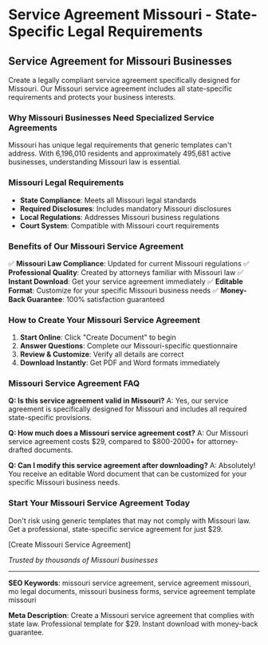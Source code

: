# Service Agreement Missouri - State-Specific Legal Requirements

## Service Agreement for Missouri Businesses

Create a legally compliant service agreement specifically designed for Missouri. Our Missouri service agreement includes all state-specific requirements and protects your business interests.

### Why Missouri Businesses Need Specialized Service Agreements

Missouri has unique legal requirements that generic templates can't address. With 6,196,010 residents and approximately 495,681 active businesses, understanding Missouri law is essential.

### Missouri Legal Requirements

- **State Compliance**: Meets all Missouri legal standards
- **Required Disclosures**: Includes mandatory Missouri disclosures
- **Local Regulations**: Addresses Missouri business regulations
- **Court System**: Compatible with Missouri court requirements

### Benefits of Our Missouri Service Agreement

✅ **Missouri Law Compliance**: Updated for current Missouri regulations
✅ **Professional Quality**: Created by attorneys familiar with Missouri law
✅ **Instant Download**: Get your service agreement immediately
✅ **Editable Format**: Customize for your specific Missouri business needs
✅ **Money-Back Guarantee**: 100% satisfaction guaranteed

### How to Create Your Missouri Service Agreement

1. **Start Online**: Click "Create Document" to begin
2. **Answer Questions**: Complete our Missouri-specific questionnaire
3. **Review & Customize**: Verify all details are correct
4. **Download Instantly**: Get PDF and Word formats immediately

### Missouri Service Agreement FAQ

**Q: Is this service agreement valid in Missouri?**
A: Yes, our service agreement is specifically designed for Missouri and includes all required state-specific provisions.

**Q: How much does a Missouri service agreement cost?**
A: Our Missouri service agreement costs $29, compared to $800-2000+ for attorney-drafted documents.

**Q: Can I modify this service agreement after downloading?**
A: Absolutely! You receive an editable Word document that can be customized for your specific Missouri business needs.

### Start Your Missouri Service Agreement Today

Don't risk using generic templates that may not comply with Missouri law. Get a professional, state-specific service agreement for just $29.

[Create Missouri Service Agreement]

_Trusted by thousands of Missouri businesses_

---

**SEO Keywords**: missouri service agreement, service agreement missouri, mo legal documents, missouri business forms, service agreement template missouri

**Meta Description**: Create a Missouri service agreement that complies with state law. Professional template for $29. Instant download with money-back guarantee.
